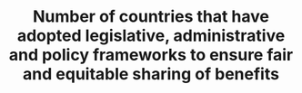 ---
data_non_statistical: true
goal_meta_link: http://unstats.un.org/sdgs/files/metadata-compilation/Metadata-Goal-15.pdf
goal_meta_link_page: 18
graph: null
graph_status_notes: Policy Judgement
graph_title: Number of countries that have adopted legislative, administrative and
  policy frameworks to ensure fair and equitable sharing of benefits
graph_type: null
graph_type_description: null
has_metadata: true
indicator: 15.6.1
indicator_definition: 'This indicator builds on concrete cases in which agreement
  has been reached on the transfer of genetic resources between the resource provider
  and the resource recipient, including on how benefits arising from the use of the
  genetic resources will be shared. Parties to the Nagoya Protocol on Access to Genetic
  Resources and the Fair and Equitable Sharing of Benefits Arising from their Utilization
  to the Convention on Biological Diversity (Nagoya Protocol) that subject access
  to genetic resources to prior informed consent are obliged under Article 6 (3)e
  of the Nagoya Protocol to issue a "permit or its equivalent as evidence of the decision
  to grant prior informed consent and of the establishment of mutually agreed terms."
  The ABS Clearinghouse will make permits available online: https://absch.cbd.int/.
  The Standard Material Transfer Agreement (SMTA) is a mandatory contract that Parties
  to the International Treaty on Plant Genetic Resources for Food and Agriculture
  (International Treaty) have agreed to use whenever plant genetic resources falling
  under the Treaty''s Access and Benefit-sharing mechanism are made available. The
  SMTA defines the conditions of use of the plant genetic resources as well as the
  benefitsharing conditions. According to the SMTA providers shall inform the Governing
  Body about the Standard Material Transfer Agreements entered into. In addition,
  recipients who transfer resources received under a SMTA to third parties shall do
  so under the terms and conditions of the SMTA and shall notify the Governing Body.
  SMTAs are stored in the Data Store of the International Treaty. As of 21 August
  2015, the Data Store has recorded 34,898 SMTAs from providers located in 30 countries,
  distributing material to recipients based in 172 countries. (https://mls.planttreaty.org/itt/index.php?r=stats/pubStats).
  It should be noted that the number of permits or their equivalents and the number
  of SMTAs does not necessarily equal the number of samples/ accessions made available.
  Many permits/ SMTAs cover a large number of samples/ accessions.'
indicator_name: Number of countries that have adopted legislative, administrative
  and policy frameworks to ensure fair and equitable sharing of benefits
indicator_variable: null
layout: indicator
permalink: /15-6-1/
published: true
reporting_status: notstarted
sdg_goal: 15
source_active_1: true
source_notes_1: null
source_title_1: null
target: Promote fair and equitable sharing of the benefits arising from the utilization
  of genetic resources and promote appropriate access to such resources, as internationally
  agreed
target_id: '15.6'
title: Number of countries that have adopted legislative, administrative and policy
  frameworks to ensure fair and equitable sharing of benefits
un_custodial_agency: 'CBD-Secretariat  (Partnering Agencies: FAO, UNEP)'
un_designated_tier: '2'
variable_description: null
variable_notes: null
---